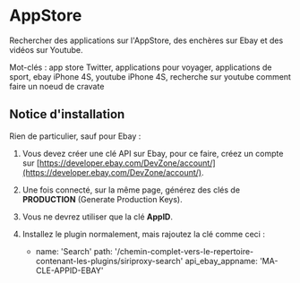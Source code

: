AppStore
==========

Rechercher des applications sur l'AppStore, des enchères sur Ebay et des vidéos sur Youtube.

Mot-clés : app store Twitter, applications pour voyager, applications de sport, ebay iPhone 4S, youtube iPhone 4S, recherche sur youtube comment faire un noeud de cravate

Notice d'installation
---------------------

Rien de particulier, sauf pour Ebay :

1. Vous devez créer une clé API sur Ebay, pour ce faire, créez un compte sur [https://developer.ebay.com/DevZone/account/](https://developer.ebay.com/DevZone/account/).
2. Une fois connecté, sur la même page, générez des clés de **PRODUCTION** (Generate Production Keys).
3. Vous ne devrez utiliser que la clé **AppID**.
4. Installez le plugin normalement, mais rajoutez la clé comme ceci :

    - name: 'Search'
      path: '/chemin-complet-vers-le-repertoire-contenant-les-plugins/siriproxy-search'
      api_ebay_appname: 'MA-CLE-APPID-EBAY'